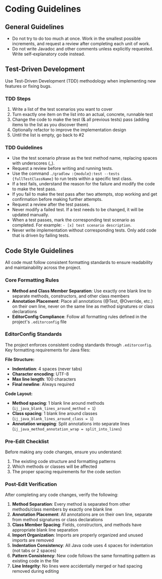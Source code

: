 # Coding Guidelines

## General Guidelines

- Do not try to do too much at once. Work in the smallest possible increments, and request a review after completing each unit of work.
- Do not write Javadoc and other comments unless explicitly requested. Write self-explanatory code instead.

## Test-Driven Development

Use Test-Driven Development (TDD) methodology when implementing new features or fixing bugs.

### TDD Steps

1. Write a list of the test scenarios you want to cover
2. Turn exactly one item on the list into an actual, concrete, runnable test
3. Change the code to make the test (& all previous tests) pass (adding items to the list as you discover them)
4. Optionally refactor to improve the implementation design
5. Until the list is empty, go back to #2

### TDD Guidelines

- Use the test scenario phrase as the test method name, replacing spaces with underscores (_).
- Request a review before writing and running tests.
- Use the command `./gradlew :{module}:test --tests {fullTestClassName}` to run tests within a specific test class.
- If a test fails, understand the reason for the failure and modify the code to make the test pass.
- If you fail to make the test pass after two attempts, stop working and get confirmation before making further attempts.
- Request a review after the test passes.
- Never modify a failed test. If a test needs to be changed, it will be updated manually.
- When a test passes, mark the corresponding test scenario as completed. For example: `- [x] test scenario description`.
- Never write implementation without corresponding tests. Only add code that is driven by failing tests.

## Code Style Guidelines

All code must follow consistent formatting standards to ensure readability and maintainability across the project.

### Core Formatting Rules

- **Method and Class Member Separation**: Use exactly one blank line to separate methods, constructors, and other class members
- **Annotation Placement**: Place all annotations (@Test, @Override, etc.) on their own line, never on the same line as method signatures or class declarations
- **EditorConfig Compliance**: Follow all formatting rules defined in the project's `.editorconfig` file

### EditorConfig Standards

The project enforces consistent coding standards through `.editorconfig`. Key formatting requirements for Java files:

**File Structure:**
- **Indentation**: 4 spaces (never tabs)
- **Character encoding**: UTF-8
- **Max line length**: 100 characters
- **Final newline**: Always required

**Code Layout:**
- **Method spacing**: 1 blank line around methods (`ij_java_blank_lines_around_method = 1`)
- **Class spacing**: 1 blank line around classes (`ij_java_blank_lines_around_class = 1`)
- **Annotation wrapping**: Split annotations into separate lines (`ij_java_method_annotation_wrap = split_into_lines`)

### Pre-Edit Checklist

Before making any code changes, ensure you understand:

1. The existing code structure and formatting patterns
2. Which methods or classes will be affected
3. The proper spacing requirements for the code section

### Post-Edit Verification

After completing any code changes, verify the following:

1. **Method Separation**: Every method is separated from other methods/class members by exactly one blank line
2. **Annotation Placement**: All annotations are on their own line, separate from method signatures or class declarations
3. **Class Member Spacing**: Fields, constructors, and methods have appropriate blank line separation
4. **Import Organization**: Imports are properly organized and unused imports are removed
5. **Indentation Consistency**: All Java code uses 4 spaces for indentation (not tabs or 2 spaces)
6. **Pattern Consistency**: New code follows the same formatting pattern as existing code in the file
7. **Line Integrity**: No lines were accidentally merged or had spacing removed during editing
